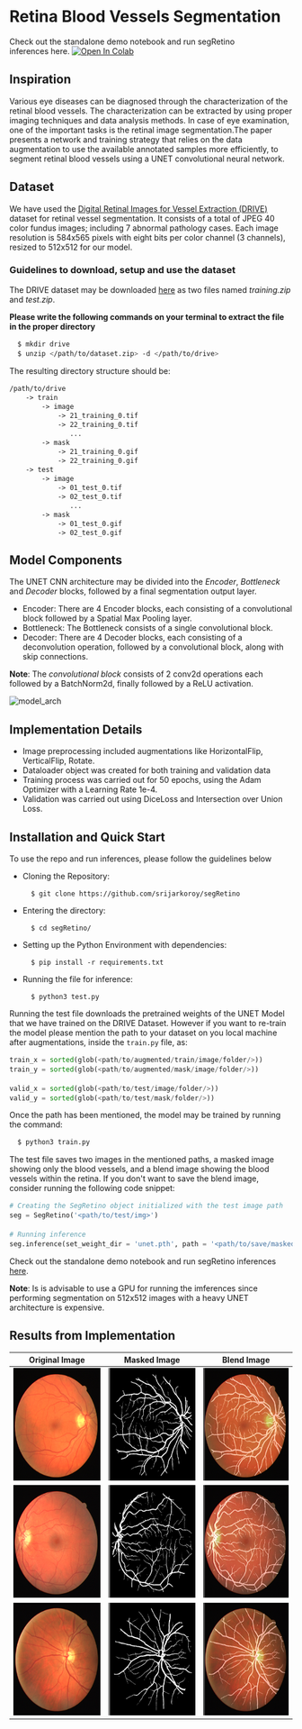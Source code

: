 # Retina Blood Vessels Segmentation

Check out the standalone demo notebook and run segRetino inferences here.
[![Open In Colab](https://colab.research.google.com/assets/colab-badge.svg)](https://colab.research.google.com/github/srijarkoroy/segRetino/blob/main/demo/seg_retino_demo.ipynb#scrollTo=nM5uNK83IS-S)


## Inspiration
Various eye diseases can be diagnosed through the characterization of the retinal blood vessels. The characterization can be extracted by using proper imaging techniques and data analysis methods. In case of eye examination, one of the important tasks is the retinal image segmentation.The paper presents a network and training strategy that relies on the data augmentation to use the available annotated samples more efficiently, to segment retinal blood vessels using a UNET convolutional neural network.

## Dataset
We have used the <a href = "https://drive.grand-challenge.org/">Digital Retinal Images for Vessel Extraction (DRIVE)</a> dataset for retinal vessel segmentation.
It consists of a total of JPEG 40 color fundus images; including 7 abnormal pathology cases. Each image resolution is 584x565 pixels with eight bits per color channel (3 channels), resized to 512x512 for our model.  

### Guidelines to download, setup and use the dataset
The DRIVE dataset may be downloaded <a href = "https://drive.google.com/drive/folders/13-zz_Gtxo1oe7Vu3P2ZO9FocZrhXlts5?usp=sharing">here</a> as two files named *training.zip* and *test.zip*. 

**Please write the following commands on your terminal to extract the file in the proper directory**
```bash
  $ mkdir drive
  $ unzip </path/to/dataset.zip> -d </path/to/drive>
```
The resulting directory structure should be:
```
/path/to/drive
    -> train
        -> image
            -> 21_training_0.tif
            -> 22_training_0.tif
               ...
        -> mask
            -> 21_training_0.gif
            -> 22_training_0.gif
    -> test
        -> image
            -> 01_test_0.tif
            -> 02_test_0.tif
               ...
        -> mask
            -> 01_test_0.gif
            -> 02_test_0.gif
```

## Model Components
The UNET CNN architecture may be divided into the *Encoder*, *Bottleneck* and *Decoder* blocks, followed by a final segmentation output layer. 

- Encoder: There are 4 Encoder blocks, each consisting of a convolutional block followed by a Spatial Max Pooling layer. 
- Bottleneck: The Bottleneck consists of a single convolutional block.
- Decoder: There are 4 Decoder blocks, each consisting of a deconvolution operation, followed by a convolutional block, along with skip connections.

**Note**: The *convolutional block* consists of 2 conv2d operations each followed by a BatchNorm2d, finally followed by a ReLU activation.

![model_arch](https://user-images.githubusercontent.com/66861243/133101290-eff181eb-bd9b-47cd-94b7-493d5c113dc0.png)

## Implementation Details
- Image preprocessing included augmentations like HorizontalFlip, VerticalFlip, Rotate.
- Dataloader object was created for both training and validation data
- Training process was carried out for 50 epochs, using the Adam Optimizer with a Learning Rate 1e-4.
- Validation was carried out using DiceLoss and Intersection over Union Loss. 

## Installation and Quick Start
To use the repo and run inferences, please follow the guidelines below

- Cloning the Repository: 

        $ git clone https://github.com/srijarkoroy/segRetino
        
- Entering the directory: 

        $ cd segRetino/
        
- Setting up the Python Environment with dependencies:

        $ pip install -r requirements.txt

- Running the file for inference:

        $ python3 test.py
        
Running the test file downloads the pretrained weights of the UNET Model that we have trained on the DRIVE Dataset. However if you want to re-train the model please mention the path to your dataset on you local machine after augmentations, inside the ```train.py``` file, as:

```python
train_x = sorted(glob(<path/to/augmented/train/image/folder/>))
train_y = sorted(glob(<path/to/augmented/mask/image/folder/>))

valid_x = sorted(glob(<path/to/test/image/folder/>))
valid_y = sorted(glob(<path/to/test/mask/folder/>))
```
Once the path has been mentioned, the model may be trained by running the command:
```bash
  $ python3 train.py
```

The test file saves two images in the mentioned paths, a masked image showing only the blood vessels, and a blend image showing the blood vessels within the retina. If you don't want to save the blend image, consider running the following code snippet:

```python
# Creating the SegRetino object initialized with the test image path
seg = SegRetino('<path/to/test/img>')

# Running inference
seg.inference(set_weight_dir = 'unet.pth', path = '<path/to/save/masked/image>', blend=False, blend_path = None)
```
Check out the standalone demo notebook and run segRetino inferences <a href = 'https://colab.research.google.com/github/srijarkoroy/segRetino/blob/main/demo/seg_retino_demo.ipynb'>here</a>.

**Note**: Is is advisable to use a GPU for running the imferences since performing segmentation on 512x512 images with a heavy UNET architecture is expensive.

## Results from Implementation
Original Image | Masked Image | Blend Image |
:-------------: | :---------: | :-----: |
<img src="results/input/input1.png" height=200 width=200>| <img src="results/output/output1.png" height=200 width=200>| <img src="results/blend/blend1.png" height=200 width=200> |
<img src="results/input/input2.png" height=200 width=200>| <img src="results/output/output2.png" height=200 width=200>| <img src="results/blend/blend2.png" height=200 width=200> |
<img src="results/input/input3.png" height=200 width=200>| <img src="results/output/output3.png" height=200 width=200>| <img src="results/blend/blend3.png" height=200 width=200> |
